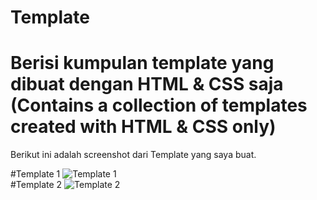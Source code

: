 # Template
Berisi kumpulan template yang dibuat dengan HTML &amp; CSS saja (Contains a collection of templates created with HTML &amp; CSS only)
==================
<p>Berikut ini adalah screenshot dari Template yang saya buat.<p>

#Template 1
<img title="Template 1" src="https://i.imgur.com/DnQOrtP.png"/>
<br>
#Template 2
<img title="Template 2" src="https://i.imgur.com/Bcq8pUA.png"/>

